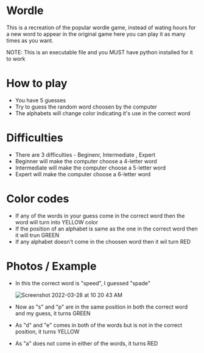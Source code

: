 # Wordle

This is a recreation of the popular wordle game, instead of wating hours for a new word to appear in the original game here you can play it as many times
as you want. 

NOTE: This is an executable file and you MUST have python installed for it to work

# How to play
- You have 5 guesses 
- Try to guess the random word choosen by the computer
- The alphabets will change color indicating it's use in the correct word

# Difficulties
- There are 3 difficulties - Beginenr, Intermediate , Expert
- Beginner will make the computer choose a 4-letter word
- Intermediate will make the computer choose a 5-letter word
- Expert will make the computer choose a 6-letter word

# Color codes
- If any of the words in your guess come in the correct word then the word will turn into YELLOW color
- If the position of an alphabet is same as the one in the correct word then it will trun GREEN
- If any alphabet doesn't come in the choosen word then it wil turn RED

# Photos / Example

- In this the correct word is "speed", I guessed "spade"
  
  ![Screenshot 2022-03-28 at 10 20 43 AM](https://user-images.githubusercontent.com/73339721/160328593-a827d149-da51-435a-9d6b-d9c686887eb3.png)

  
- Now as "s" and "p" are in the same position in both the correct word and my guess, it turns GREEN

- As "d" and "e" comes in both of the words but is not in the correct position, it turns YELLOW

- As "a" does not come in either of the words, it turns RED

